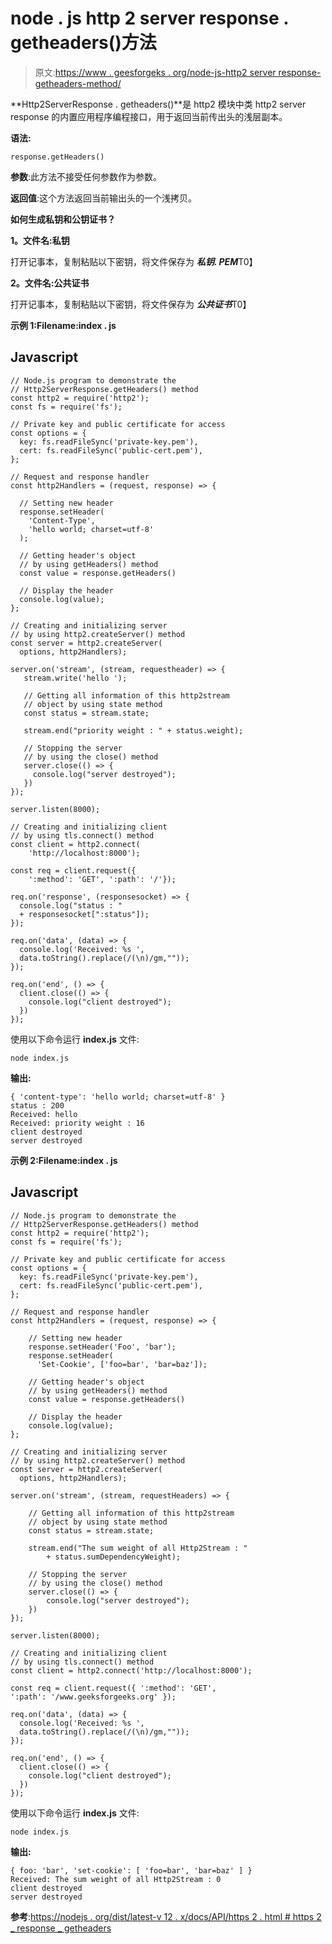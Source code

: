 # node . js http 2 server response . getheaders()方法

> 原文:[https://www . geesforgeks . org/node-js-http2 server response-getheaders-method/](https://www.geeksforgeeks.org/node-js-http2serverresponse-getheaders-method/)

**Http2ServerResponse . getheaders()**是 http2 模块中类 http2 server response 的内置应用程序编程接口，用于返回当前传出头的浅层副本。

**语法:**

```
response.getHeaders()
```

**参数**:此方法不接受任何参数作为参数。

**返回值**:这个方法返回当前输出头的一个浅拷贝。

**如何生成私钥和公钥证书？**

**1。文件名:私钥**

打开记事本，复制粘贴以下密钥，将文件保存为 ***私钥. PEM***T0】

**2。文件名:公共证书**

打开记事本，复制粘贴以下密钥，将文件保存为 ***公共证书***T0】

**示例 1:Filename:index . js**

## Javascript

```
// Node.js program to demonstrate the
// Http2ServerResponse.getHeaders() method
const http2 = require('http2');
const fs = require('fs');

// Private key and public certificate for access
const options = {
  key: fs.readFileSync('private-key.pem'),
  cert: fs.readFileSync('public-cert.pem'),
};

// Request and response handler
const http2Handlers = (request, response) => {

  // Setting new header
  response.setHeader(
    'Content-Type', 
    'hello world; charset=utf-8'
  );

  // Getting header's object
  // by using getHeaders() method
  const value = response.getHeaders()

  // Display the header
  console.log(value);
};

// Creating and initializing server
// by using http2.createServer() method
const server = http2.createServer(
  options, http2Handlers);

server.on('stream', (stream, requestheader) => {
   stream.write('hello ');

   // Getting all information of this http2stream
   // object by using state method
   const status = stream.state;

   stream.end("priority weight : " + status.weight);

   // Stopping the server
   // by using the close() method
   server.close(() => {
     console.log("server destroyed");
   })
});

server.listen(8000);

// Creating and initializing client
// by using tls.connect() method
const client = http2.connect(
    'http://localhost:8000');

const req = client.request({ 
    ':method': 'GET', ':path': '/'});

req.on('response', (responsesocket) => {
  console.log("status : " 
  + responsesocket[":status"]);
});

req.on('data', (data) => {
  console.log('Received: %s ',
  data.toString().replace(/(\n)/gm,""));
});

req.on('end', () => {
  client.close(() => {
    console.log("client destroyed");
  })
});
```

使用以下命令运行 **index.js** 文件:

```
node index.js
```

**输出:**

```
{ 'content-type': 'hello world; charset=utf-8' }
status : 200
Received: hello  
Received: priority weight : 16 
client destroyed
server destroyed
```

**示例 2:Filename:index . js**

## Javascript

```
// Node.js program to demonstrate the
// Http2ServerResponse.getHeaders() method
const http2 = require('http2');
const fs = require('fs');

// Private key and public certificate for access
const options = {
  key: fs.readFileSync('private-key.pem'),
  cert: fs.readFileSync('public-cert.pem'),
};

// Request and response handler
const http2Handlers = (request, response) => {

    // Setting new header
    response.setHeader('Foo', 'bar');
    response.setHeader(
      'Set-Cookie', ['foo=bar', 'bar=baz']);

    // Getting header's object
    // by using getHeaders() method
    const value = response.getHeaders()

    // Display the header
    console.log(value);
};

// Creating and initializing server
// by using http2.createServer() method
const server = http2.createServer(
  options, http2Handlers);

server.on('stream', (stream, requestHeaders) => {

    // Getting all information of this http2stream
    // object by using state method
    const status = stream.state;

    stream.end("The sum weight of all Http2Stream : "
        + status.sumDependencyWeight);

    // Stopping the server
    // by using the close() method
    server.close(() => {
        console.log("server destroyed");
    })
});

server.listen(8000);

// Creating and initializing client
// by using tls.connect() method
const client = http2.connect('http://localhost:8000');

const req = client.request({ ':method': 'GET', 
':path': '/www.geeksforgeeks.org' });

req.on('data', (data) => {
  console.log('Received: %s ',
  data.toString().replace(/(\n)/gm,""));
});

req.on('end', () => {
  client.close(() => {
    console.log("client destroyed");
  })
});
```

使用以下命令运行 **index.js** 文件:

```
node index.js
```

**输出:**

```
{ foo: 'bar', 'set-cookie': [ 'foo=bar', 'bar=baz' ] }
Received: The sum weight of all Http2Stream : 0
client destroyed
server destroyed
```

**参考**:[https://nodejs . org/dist/latest-v 12 . x/docs/API/https 2 . html # https 2 _ response _ getheaders](https://nodejs.org/dist/latest-v12.x/docs/api/http2.html#http2_response_getheaders)